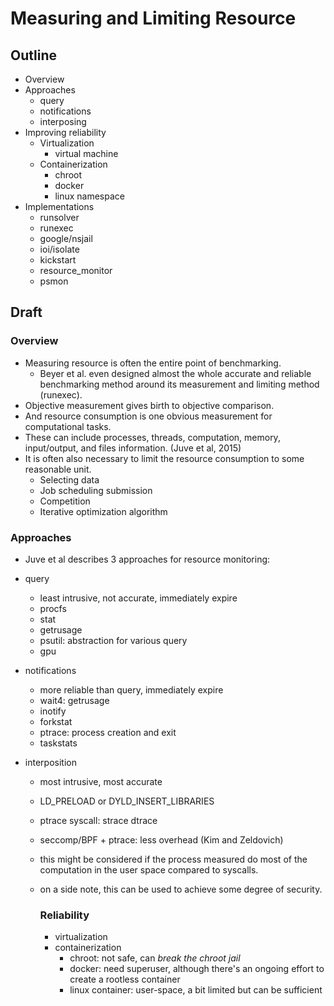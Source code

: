# Measuring and Limiting Resource

## Outline

- Overview
- Approaches
  - query
  - notifications
  - interposing
- Improving reliability
  - Virtualization
    - virtual machine
  - Containerization
    - chroot
    - docker
    - linux namespace
- Implementations
  - runsolver
  - runexec
  - google/nsjail
  - ioi/isolate
  - kickstart
  - resource_monitor
  - psmon

## Draft

### Overview

- Measuring resource is often the entire point of benchmarking.
  - Beyer et al. even designed almost the whole accurate and reliable benchmarking method around its measurement and limiting method (runexec).
- Objective measurement gives birth to objective comparison.
- And resource consumption is one obvious measurement for computational tasks.
- These can include processes, threads, computation, memory, input/output, and files information. (Juve et al, 2015)
- It is often also necessary to limit the resource consumption to some reasonable unit.
  - Selecting data
  - Job scheduling submission
  - Competition
  - Iterative optimization algorithm



### Approaches

- Juve et al describes 3 approaches for resource monitoring:

- query

  - least intrusive, not accurate, immediately expire
  - procfs
  - stat
  - getrusage
  - psutil: abstraction for various query
  - gpu

- notifications

  - more reliable than query, immediately expire
  - wait4: getrusage
  - inotify
  - forkstat
  - ptrace: process creation and exit
  - taskstats

- interposition

  - most intrusive, most accurate

  - LD_PRELOAD or DYLD_INSERT_LIBRARIES

  - ptrace syscall: strace dtrace

  - seccomp/BPF + ptrace: less overhead (Kim and Zeldovich)

  - this might be considered if the process measured do most of the computation in the user space compared to syscalls.

  - on a side note, this can be used to achieve some degree of security.

    

    ### Reliability

    - virtualization
    - containerization
      - chroot: not safe, can *break the chroot jail*
      - docker: need superuser, although there's an ongoing effort to create a rootless container
      - linux container: user-space, a bit limited but can be sufficient

    

